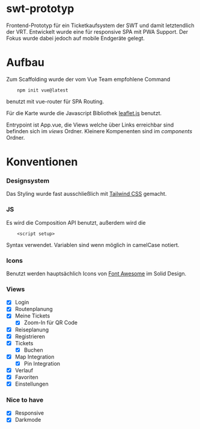 # swt-prototyp

Frontend-Prototyp für ein Ticketkaufsystem der SWT und damit letztendlich der VRT. Entwickelt wurde eine für responsive SPA mit PWA Support. Der Fokus wurde dabei jedoch auf mobile Endgeräte gelegt.

# Aufbau

Zum Scaffolding wurde der vom Vue Team empfohlene Command

        npm init vue@latest

benutzt mit vue-router für SPA Routing.

Für die Karte wurde die Javascript Bibliothek [leaflet.js](https://leafletjs.com) benutzt.

Entrypoint ist App.vue, die Views welche über Links erreichbar sind befinden sich im _views_ Ordner. Kleinere Kompenenten sind im _components_ Ordner.

# Konventionen

### Designsystem

Das Styling wurde fast ausschließlich mit [Tailwind CSS](https://tailwindcss.com/) gemacht.

### JS

Es wird die Composition API benutzt, außerdem wird die

        <script setup>

Syntax verwendet.
Variablen sind wenn möglich in camelCase notiert.

### Icons

Benutzt werden hauptsächlich Icons von [Font Awesome](https://fontawesome.com/) im Solid Design.

### Views

- [x] Login
- [x] Routenplanung
- [x] Meine Tickets
  - [x] Zoom-In für QR Code
- [x] Reiseplanung
- [x] Registrieren
- [x] Tickets
  - [x] Buchen
- [x] Map Integration
  - [x] Pin Integration
- [x] Verlauf
- [x] Favoriten
- [x] Einstellungen

### Nice to have
- [x] Responsive
- [x] Darkmode